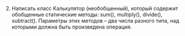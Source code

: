 2. Написать класс Калькулятор (необобщенный), 
который содержит обобщенные статические методы: sum(), multiply(), divide(), subtract().
Параметры этих методов – два числа разного типа, над которыми должна быть произведена операция.